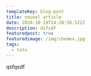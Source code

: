 ```yaml
---
templateKey: blog-post
title: nouvel article
date: 2020-10-19T14:20:58.522Z
description: dsfsdf
featuredpost: true
featuredimage: /img/chemex.jpg
tags:
  - toto
---
```

qsfqsdf